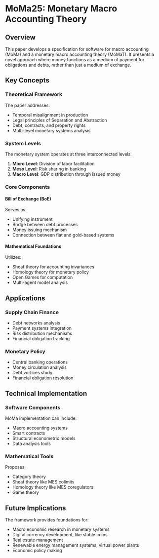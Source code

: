 # MoMa25: Monetary Macro Accounting Theory

## Overview
This paper develops a specification for software for macro accounting (MoMa) and a monetary macro accounting theory (MoMaT). It presents a novel approach where money functions as a medium of payment for obligations and debts, rather than just a medium of exchange.

## Key Concepts

### Theoretical Framework
The paper addresses:
- Temporal misalignment in production
- Legal principles of Separation and Abstraction
- Debt, contracts, and property rights
- Multi-level monetary systems analysis

### System Levels
The monetary system operates at three interconnected levels:
1. **Micro Level**: Division of labor facilitation
2. **Meso Level**: Risk sharing in banking
3. **Macro Level**: GDP distribution through issued money

### Core Components

#### Bill of Exchange (BoE)
Serves as:
- Unifying instrument
- Bridge between debt processes
- Money issuing mechanism
- Connection between fiat and gold-based systems

#### Mathematical Foundations
Utilizes:
- Sheaf theory for accounting invariances
- Homology theory for monetary policy
- Open Games for computation
- Multi-agent model analysis

## Applications

### Supply Chain Finance
- Debt networks analysis
- Payment systems integration
- Risk distribution mechanisms
- Financial obligation tracking

### Monetary Policy
- Central banking operations
- Money circulation analysis
- Debt vortices study
- Financial obligation resolution

## Technical Implementation

### Software Components
MoMa implementation can include:
- Macro accounting systems
- Smart contracts
- Structural econometric models
- Data analysis tools

### Mathematical Tools
Proposes:
- Category theory
- Sheaf theory like MES colimits
- Homology theory like MES coregulators
- Game theory

## Future Implications
The framework provides foundations for:
- Macro economic research in monetary systems
- Digital currency development, like stable coins
- Real estate management 
- Renewable energy management systems, virtual power plants
- Economic policy making 
